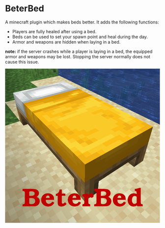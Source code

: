 # BeterBed

A minecraft plugin which makes beds better. It adds the following functions:

- Players are fully healed after using a bed.
- Beds can be used to set your spawn point and heal during the day.
- Armor and weapons are hidden when laying in a bed.

**note:** if the server crashes while a player is laying in a bed, the equipped armor and weapons may be lost. Stopping the server normally does not cause this issue.

![](https://github.com/sharkwouter/BeterBed/raw/master/BeterBed.png)

